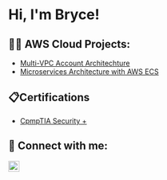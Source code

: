 <h1>Hi, I'm Bryce!
<h2>👨‍💻 AWS Cloud Projects:</h2>

  - [Multi-VPC Account Architechture](https://github.com/brycehallcloud/Multi-VPC-Account-Architecture)
  - [Microservices Architecture with AWS ECS](https://github.com/brycehallcloud/Microservices-Architecture-with-AWS-ECS)
 
<h2>📋Certifications</h2>

- [CpmpTIA Security +](https://www.credly.com/badges/02ed2b42-6160-4f55-8047-896fc64d0753/public_url)

<h2> 🤳 Connect with me:</h2>


[<img align="left" alt="JoshMadakor | LinkedIn" width="22px" src="https://cdn.jsdelivr.net/npm/simple-icons@v3/icons/linkedin.svg" />][linkedin]





[linkedin]: https://www.linkedin.com/in/brycehallcloud/

<!--
**joshmadakor1/joshmadakor1** is a ✨ _special_ ✨ repository because its `README.md` (this file) appears on your GitHub profile.

Here are some ideas to get you started:

- 🔭 I’m currently working on ...
- 🌱 I’m currently learning ...
- 👯 I’m looking to collaborate on ...
- 🤔 I’m looking for help with ...
- 💬 Ask me about ...
- 📫 How to reach me: ...
- 😄 Pronouns: ...
- ⚡ Fun fact: ...
-->
